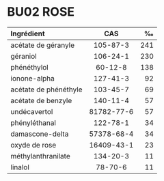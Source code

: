 # BU02 ROSE

| Ingrédient             | CAS                  | ‰       |
| :--------------------- | :------------------: | ------: |
| acétate de géranyle    | 105-87-3             | 241     |
| géraniol               | 106-24-1             | 230     |
| phénéthylol            | 60-12-8              | 138     |
| ionone-alpha           | 127-41-3             | 92      |
| acétate de phénéthyle  | 103-45-7             | 69      |
| acétate de benzyle     | 140-11-4             | 57      |
| undécavertol           | 81782-77-6           | 57      |
| phényléthanal          | 122-78-1             | 34      |
| damascone-delta        | 57378-68-4           | 34      |
| oxyde de rose          | 16409-43-1           | 23      |
| méthylanthranilate     | 134-20-3             | 11      |
| linalol                | 78-70-6              | 11      |
